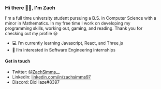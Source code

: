 ### Hi there 👋🏾, I'm Zach

I'm a full time university student pursuing a B.S. in Computer Science with a minor in Mathematics. In my free time I work on developing my programming skills, working out, gaming, and reading. Thank you for checking out my profile :smiley:

- :computer: I’m currently learning Javascript, React, and Three.js
- 🤝 I’m interested in Software Engineering internships

#### Get in touch
 - Twitter: [@ZachSimms__](https://twitter.com/zachsimms__)
 - LinkedIn: [linkedin.com/in/zachsimms97](https://www.linkedin.com/in/zachsimms97/)
 - Discord: BioHaze#8397

<!--
**ZachSimms/ZachSimms** is a ✨ _special_ ✨ repository because its `README.md` (this file) appears on your GitHub profile.

Here are some ideas to get you started:

- 🔭 I’m currently working on ...
- 🌱 I’m currently learning ...
- 👯 I’m looking to collaborate on ...
- 🤔 I’m looking for help with ...
- 💬 Ask me about ...
- 📫 How to reach me: ...
- 😄 Pronouns: ...
- ⚡ Fun fact: ...
-->
